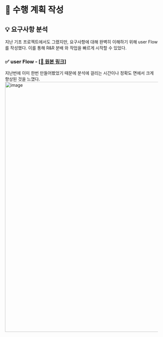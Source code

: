 # 📝 수행 계획 작성

## 💡 요구사항 분석
지난 기초 프로젝트에서도 그랬지만, 요구사항에 대해 완벽히 이해하기 위해 user Flow를 작성했다.
이를 통해 R&R 분배 와 작업을 빠르게 시작할 수 있었다.

### ✅ user Flow - [[🔗 원본 링크]](https://www.figma.com/board/RJ7TJHqIX29oRSNYUTevG3/Wikid-userFlow?node-id=0-1&p=f&t=dkUv3TtIfhUlriry-0)
지난번에 이미 한번 만들어봤었기 때문에 분석에 걸리는 시간이나 정확도 면에서 크게 향상된 것을 느꼈다.
<img width="1067" height="826" alt="image" src="https://github.com/user-attachments/assets/93176a8d-8b82-414a-bbef-fee89664a624" />
